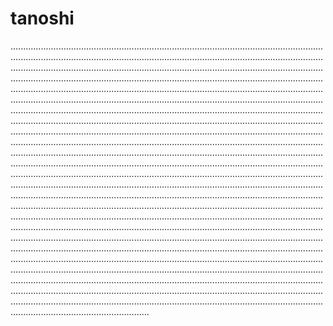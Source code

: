 # tanoshi

...................................................................................................................................................................................................................................................................................................................................................................................................................................................................................................................................................................................................................................................................................................................................................................................................................................................................................................................................................................................................................................................................................................................................................................................................................................................................................................................................................................................................................................................................................................................................................................................................................................................................................................................................................................................................................................................................................................................................................................................................................................................................................................................................................................................................................................................................................................................................................................................................................................................................................................................................................................................................................................................................................................................................................................................................................................................................................................................................................................................................................................................................................................................................................................................................................................................................................